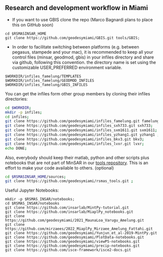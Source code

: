 ## Research and development workflow in Miami
* If you want to use GBIS clone the repo (Marco Bagnardi plans to place this on GitHub soon) 
```
cd $RSMASINSAR_HOME
git clone https://github.com/geodesymiami/GBIS.git tools/GBIS;
```

* In order to facilitate  switching between  platforms (e.g. between pegasus, stampede and your mac), it is recommended to keep all your control files (minsar, geodmod, gbis) in your infiles directory and share via github, following this convention. the directory name is set using the customizable USER_PREFERRED environment variable.
```
$WORKDIR/infiles_famelung/TEMPLATES
$WORKDIR/infiles_famelung/GEODMOD_INFILES
$WORKDIR/infiles_famelung/GBIS_INFILES
```
You can get the infiles form other group members by cloning their infiles directories: 

```bash
cd $WORKDIR;
mkdir -p infiles;
cd infiles;
git clone https://github.com/geodesymiami/infiles_famelung.git famelung; 
git clone https://github.com/geodesymiami/infiles_sxh733.git sxh733; 
git clone https://github.com/geodesymiami/infiles_sxm1611.git sxm1611;
git clone https://github.com/geodesymiami/infiles_yzhang1.git yzhang1 ; 
git clone https://github.com/geodesymiami/infiles_bkv3.git bkv3;
git clone https://github.com/geodesymiami/infiles_lvxr.git lvxr;
echo DONE;
```
Also, everybody should keep their matlab, python and other scripts  plus notebooks that are not part of MinSAR in our [tools repository](https://github.com/geodesymiami/rsmas_tools). This is an effort to make your code available to others. (optional)
```bash
cd $RSMASINSAR_HOME/sources;
git clone https://github.com/geodesymiami/rsmas_tools.git ; 
```
Useful Jupyter Notebooks:
```
mkdir -p $RSMAS_INSAR/notebooks;
cd $RSMAS_INSAR/notebooks
git clone https://github.com/insarlab/MintPy-tutorial.git 
git clone https://github.com/insarlab/MiaplPy_notebooks.git
git clone https://github.com/geodesymiami/2021_MaunaLoa_Varugu_Amelung.git 
git clone https://github.com/mirzaees/2022_MiaplPy_Mirzaee_Amelung_Fattahi.git 
git clone https://github.com/geodesymiami/Yunjun_et_al-2019-MintPy.git
git clone https://github.com/geodesymiami/PlotData-notebooks.git
git clone https://github.com/geodesymiami/viewPS-notebooks.git
git clone https://github.com/geodesymiami/precip-notebooks.git
git clone https://github.com/isce-framework/isce2-docs.git
```
